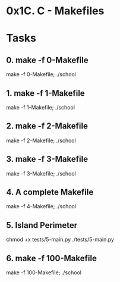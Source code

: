 # 0x1C. C - Makefiles

# Tasks
## 0. make -f 0-Makefile

make -f 0-Makefile; ./school

## 1. make -f 1-Makefile 

make -f 1-Makefile; ./school

## 2. make -f 2-Makefile 

make -f 2-Makefile; ./school

## 3. make -f 3-Makefile 

make -f 3-Makefile; ./school

## 4. A complete Makefile 

make -f 4-Makefile; ./school

## 5. Island Perimeter

chmod +x tests/5-main.py
./tests/5-main.py

## 6. make -f 100-Makefile

make -f 100-Makefile; ./school